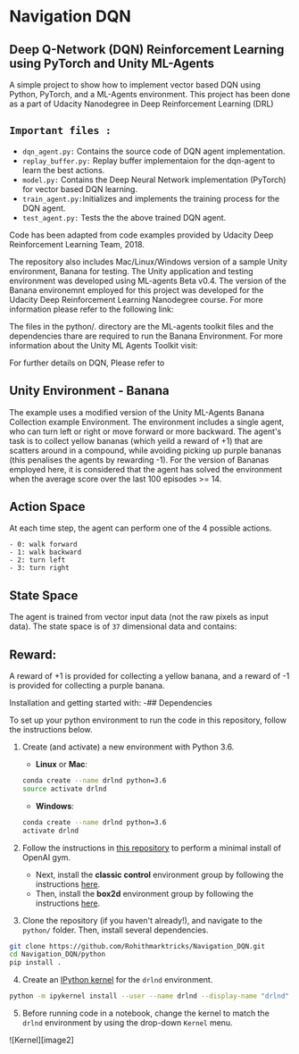 # Navigation DQN

## Deep Q-Network (DQN) Reinforcement Learning using PyTorch and Unity ML-Agents

A  simple project to show how to implement vector based DQN using Python, PyTorch, and a ML-Agents environment. This project has been done as a part of Udacity Nanodegree in Deep Reinforcement Learning (DRL)

`Important files :`
- 
- `dqn_agent.py:` Contains the source code of DQN agent implementation.
- `replay_buffer.py:` Replay buffer implementaion for the dqn-agent to learn the best actions.
- `model.py:` Contains the Deep Neural Network implementation (PyTorch) for vector based DQN learning.
- `train_agent.py:`Initializes and implements the training process for the DQN agent.
- `test_agent.py:` Tests the the above trained DQN agent.

Code has been adapted from code examples provided by Udacity Deep Reinforcement Learning Team, 2018.

The repository also includes Mac/Linux/Windows version of a sample Unity environment, Banana for testing. The Unity application and testing environment was developed using ML-agents Beta v0.4. The version of the Banana environemnt employed for this project was developed for the Udacity Deep Reinforcement Learning Nanodegree course. For more information please refer to the following link: 



The files in the python/. directory are the ML-agents toolkit files and the dependencies thare are required to run the Banana Environment. For more information about the Unity ML Agents Toolkit visit:


For further details on DQN, Please refer to 


## Unity Environment - Banana 

The example uses a modified version of the Unity ML-Agents Banana Collection example Environment. The environment includes a single agent, who can turn left or right or move forward or more backward. The agent's task is to collect yellow bananas (which yeild a reward of +1) that are scatters around in a compound, while avoiding picking up purple bananas (this penalises the agents by rewarding -1). For the version of Bananas employed here, it is considered that the agent has solved the environment when the average score over the last 100 episodes >= 14.





 Action Space
 -
At each time step, the agent can perform one of the 4 possible actions.

```
- 0: walk forward
- 1: walk backward
- 2: turn left
- 3: turn right
```

State Space
-
The agent is trained from vector input data (not the raw pixels as input data). The state space is of `37` dimensional data and contains:


Reward:
-
A reward of +1 is provided for collecting a yellow banana, and a reward of -1 is provided for collecting a purple banana.

Installation and getting started with:
-## Dependencies

To set up your python environment to run the code in this repository, follow the instructions below.

1. Create (and activate) a new environment with Python 3.6.

    - __Linux__ or __Mac__: 
    ```bash
    conda create --name drlnd python=3.6
    source activate drlnd
    ```
    - __Windows__: 
    ```bash
    conda create --name drlnd python=3.6 
    activate drlnd
    ```
    
2. Follow the instructions in [this repository](https://github.com/openai/gym) to perform a minimal install of OpenAI gym.  
    - Next, install the **classic control** environment group by following the instructions [here](https://github.com/openai/gym#classic-control).
    - Then, install the **box2d** environment group by following the instructions [here](https://github.com/openai/gym#box2d).
    
3. Clone the repository (if you haven't already!), and navigate to the `python/` folder.  Then, install several dependencies.
```bash
git clone https://github.com/Rohithmarktricks/Navigation_DQN.git
cd Navigation_DQN/python
pip install .
```

4. Create an [IPython kernel](http://ipython.readthedocs.io/en/stable/install/kernel_install.html) for the `drlnd` environment.  
```bash
python -m ipykernel install --user --name drlnd --display-name "drlnd"
```

5. Before running code in a notebook, change the kernel to match the `drlnd` environment by using the drop-down `Kernel` menu. 

![Kernel][image2]





